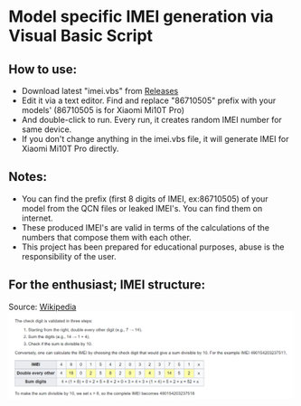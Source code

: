 # Model specific IMEI generation via Visual Basic Script  
  
## How to use:
- Download latest "imei.vbs" from [Releases](https://github.com/symbuzzer/vbs-model-specific-imei/releases)  
- Edit it via a text editor. Find and replace "86710505" prefix with your models'  (86710505 is for Xiaomi Mi10T Pro)  
- And double-click to run. Every run, it creates random IMEI number for same device.  
- If you don't change anything in the imei.vbs file, it will generate IMEI for Xiaomi Mi10T Pro directly.  
  
## Notes:  
- You can find the prefix (first 8 digits of IMEI, ex:86710505) of your model from the QCN files or leaked IMEI's. You can find them on internet.  
- These produced IMEI's are valid in terms of the calculations of the numbers that compose them with each other.  
- This project has been prepared for educational purposes, abuse is the responsibility of the user.  
  
## For the enthusiast; IMEI structure:
Source: [Wikipedia](https://en.wikipedia.org/wiki/International_Mobile_Equipment_Identity)
![](https://github.com/symbuzzer/vbs-model-specific-imei/blob/main/imei_structure_wikipedia_ss.png?raw=true)
